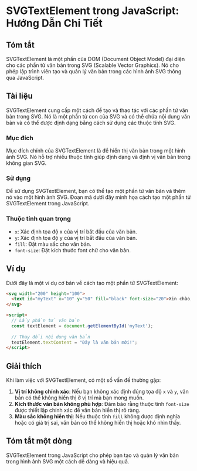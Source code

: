 <!--
Meta Description: # SVGTextElement trong JavaScript: Hướng Dẫn Chi Tiết ## Tóm tắt SVGTextElement là một phần của DOM (Document Object Model) đại diện cho các phần tử v...
Meta Keywords: bản, văn, một, svg, svgtextelement
-->

# SVGTextElement trong JavaScript: Hướng Dẫn Chi Tiết

## Tóm tắt
SVGTextElement là một phần của DOM (Document Object Model) đại diện cho các phần tử văn bản trong SVG (Scalable Vector Graphics). Nó cho phép lập trình viên tạo và quản lý văn bản trong các hình ảnh SVG thông qua JavaScript.

## Tài liệu
SVGTextElement cung cấp một cách để tạo và thao tác với các phần tử văn bản trong SVG. Nó là một phần tử con của SVG và có thể chứa nội dung văn bản và có thể được định dạng bằng cách sử dụng các thuộc tính SVG.

### Mục đích
Mục đích chính của SVGTextElement là để hiển thị văn bản trong một hình ảnh SVG. Nó hỗ trợ nhiều thuộc tính giúp định dạng và định vị văn bản trong không gian SVG.

### Sử dụng
Để sử dụng SVGTextElement, bạn có thể tạo một phần tử văn bản và thêm nó vào một hình ảnh SVG. Đoạn mã dưới đây minh họa cách tạo một phần tử SVGTextElement trong JavaScript.

### Thuộc tính quan trọng
- `x`: Xác định tọa độ x của vị trí bắt đầu của văn bản.
- `y`: Xác định tọa độ y của vị trí bắt đầu của văn bản.
- `fill`: Đặt màu sắc cho văn bản.
- `font-size`: Đặt kích thước font chữ cho văn bản.

## Ví dụ
Dưới đây là một ví dụ cơ bản về cách tạo một phần tử SVGTextElement:

```html
<svg width="200" height="100">
  <text id="myText" x="10" y="50" fill="black" font-size="20">Xin chào, SVG!</text>
</svg>

<script>
  // Lấy phần tử văn bản
  const textElement = document.getElementById('myText');
  
  // Thay đổi nội dung văn bản
  textElement.textContent = "Đây là văn bản mới!";
</script>
```

## Giải thích
Khi làm việc với SVGTextElement, có một số vấn đề thường gặp:

1. **Vị trí không chính xác**: Nếu bạn không xác định đúng tọa độ `x` và `y`, văn bản có thể không hiển thị ở vị trí mà bạn mong muốn.
2. **Kích thước văn bản không phù hợp**: Đảm bảo rằng thuộc tính `font-size` được thiết lập chính xác để văn bản hiển thị rõ ràng.
3. **Màu sắc không hiển thị**: Nếu thuộc tính `fill` không được định nghĩa hoặc có giá trị sai, văn bản có thể không hiển thị hoặc khó nhìn thấy.

## Tóm tắt một dòng
SVGTextElement trong JavaScript cho phép bạn tạo và quản lý văn bản trong hình ảnh SVG một cách dễ dàng và hiệu quả.